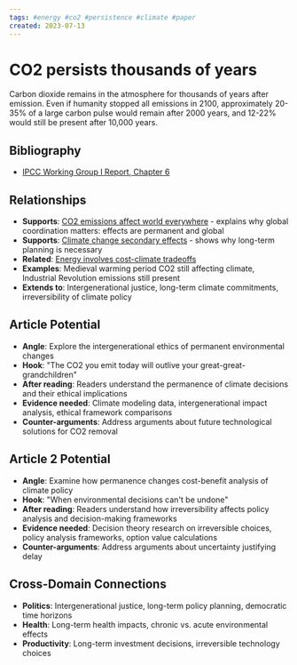 ```yaml
---
tags: #energy #co2 #persistence #climate #paper
created: 2023-07-13
---
```


# CO2 persists thousands of years

Carbon dioxide remains in the atmosphere for thousands of years after emission. Even if humanity stopped all emissions in 2100, approximately 20-35% of a large carbon pulse would remain after 2000 years, and 12-22% would still be present after 10,000 years.

## Bibliography

- [IPCC Working Group I Report, Chapter 6](https://archive.ipcc.ch/pdf/assessment-report/ar5/wg1/WG1AR5_Chapter06_FINAL.pdf)

## Relationships
- **Supports**: [CO2 emissions affect world everywhere](energy-co2-global-impact.md) - explains why global coordination matters: effects are permanent and global
- **Supports**: [Climate change secondary effects](energy-climate-secondary-effects.md) - shows why long-term planning is necessary
- **Related**: [Energy involves cost-climate tradeoffs](energy-cost-climate-tradeoffs.md)
- **Examples**: Medieval warming period CO2 still affecting climate, Industrial Revolution emissions still present
- **Extends to**: Intergenerational justice, long-term climate commitments, irreversibility of climate policy

## Article Potential
- **Angle**: Explore the intergenerational ethics of permanent environmental changes
- **Hook**: "The CO2 you emit today will outlive your great-great-grandchildren"
- **After reading**: Readers understand the permanence of climate decisions and their ethical implications
- **Evidence needed**: Climate modeling data, intergenerational impact analysis, ethical framework comparisons
- **Counter-arguments**: Address arguments about future technological solutions for CO2 removal

## Article 2 Potential
- **Angle**: Examine how permanence changes cost-benefit analysis of climate policy
- **Hook**: "When environmental decisions can't be undone"
- **After reading**: Readers understand how irreversibility affects policy analysis and decision-making frameworks
- **Evidence needed**: Decision theory research on irreversible choices, policy analysis frameworks, option value calculations
- **Counter-arguments**: Address arguments about uncertainty justifying delay

## Cross-Domain Connections
- **Politics**: Intergenerational justice, long-term policy planning, democratic time horizons
- **Health**: Long-term health impacts, chronic vs. acute environmental effects
- **Productivity**: Long-term investment decisions, irreversible technology choices